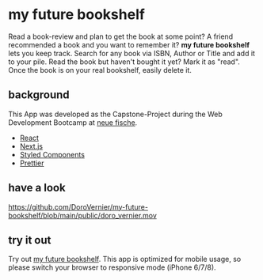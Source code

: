 
# my future bookshelf

Read a book-review and plan to get the book at some point? A friend recommended a book and you want to remember it? **my future bookshelf** lets you keep track. Search for any book via ISBN, Author or Title and add it to your pile. Read the book but haven't bought it yet? Mark it as "read". Once the book is on your real bookshelf, easily delete it. 

## background
This App was developed as the Capstone-Project during the Web Development Bootcamp at [neue fische](https://www.neuefische.de). 

* [React](https://reactjs.org/)
* [Next.js](https://nextjs.org/)
* [Styled Components](https://styled-components.com/)
* [Prettier](https://prettier.io/)
## have a look
https://github.com/DoroVernier/my-future-bookshelf/blob/main/public/doro_vernier.mov

## try it out
Try out [my future bookshelf](https://my-future-bookshelf.vercel.app/). 
This app is optimized for mobile usage, so please switch your browser to responsive mode (iPhone 6/7/8).
